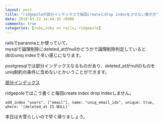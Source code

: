 ```yaml
---
layout: post
title: "ridgepoleの部分インデックスで毎回createとdrop indexをさせない書き方"
date: 2018-01-22 14:44:35 +0900
comments: true
categories: [ruby,ruby on rails, ridgepole]
---
```


railsでparanoiaとか使っていて、  
mysqlで論理削除にdeleted_atがnullかどうかで論理削除判定していると  
dbのuniq indexで辛い感じになります。  
  
postgresqlでは部分インデックスなるものがあり、deleted_atがnullのものをuniq制約の条件に含めないとかいうことができます。  
  
[部分インデックス](https://www.postgresql.jp/document/9.2/html/indexes-partial.html)  
  
<!-- more -->    
    
<script async src="//pagead2.googlesyndication.com/pagead/js/adsbygoogle.js"></script>    
<ins class="adsbygoogle"    
     style="display:block; text-align:center;"    
     data-ad-layout="in-article"    
     data-ad-format="fluid"    
     data-ad-client="ca-pub-7039502723411845"    
     data-ad-slot="8206045005"></ins>    
<script>    
     (adsbygoogle = window.adsbygoogle || []).push({});    
</script>    
  
ridgepoleではこう書くと毎回create index drop indexしません。  
  
  
```  
add_index "users", ["email"], name: "uniq_email_idx", unique: true, where: '(deleted_at IS NULL)'  
```  
  
本日は大雪らしいので早く帰りましょう。  

